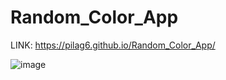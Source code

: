 ﻿# Random_Color_App 
 
 LINK: https://pilag6.github.io/Random_Color_App/
 
 
![image](https://user-images.githubusercontent.com/79191808/204745719-0b03364f-fc9a-411e-8d39-d4a33caec789.png)
